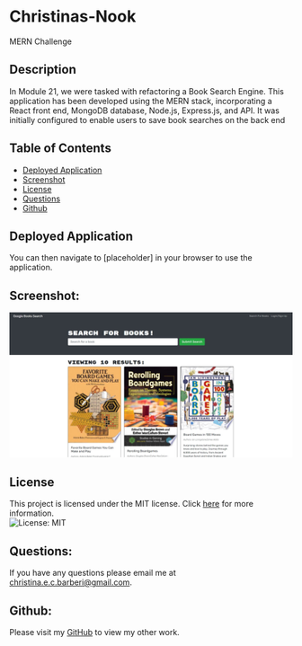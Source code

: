 # Christinas-Nook
MERN Challenge

## Description

In Module 21, we were tasked with refactoring a Book Search Engine. This application has been developed using the MERN stack, incorporating a React front end, MongoDB database, Node.js, Express.js, and API. It was initially configured to enable users to save book searches on the back end

## Table of Contents

* [Deployed Application](#deployed-application)
* [Screenshot](#screenshot)
* [License](#license)
* [Questions](#Questions)
* [Github](#Github)

## Deployed Application
You can then navigate to [placeholder] in your browser to use the application.

## Screenshot:

![Screenshot of Application on Desktop](./assets/screenshot/newscreenshot.jpg)

## License
This project is licensed under the MIT license. Click [here](https://opensource.org/licenses/MIT) for more information.<br>
![License: MIT](https://img.shields.io/badge/License-MIT-yellow.svg)


## Questions:
If you have any questions please email me at christina.e.c.barberi@gmail.com.

## Github:
Please visit my [GitHub](https://github.com/Christinaecb) to view my other work.

